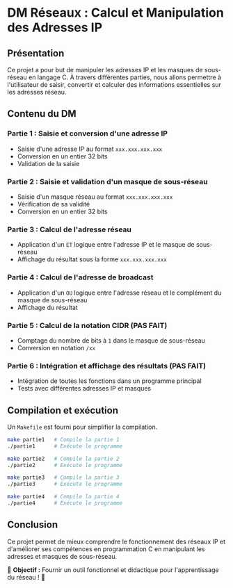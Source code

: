 # DM Réseaux : Calcul et Manipulation des Adresses IP

## Présentation
Ce projet a pour but de manipuler les adresses IP et les masques de sous-réseau en langage C. À travers différentes parties, nous allons permettre à l'utilisateur de saisir, convertir et calculer des informations essentielles sur les adresses réseau.

## Contenu du DM

### Partie 1 : Saisie et conversion d'une adresse IP
- Saisie d'une adresse IP au format `xxx.xxx.xxx.xxx`
- Conversion en un entier 32 bits
- Validation de la saisie

### Partie 2 : Saisie et validation d'un masque de sous-réseau
- Saisie d'un masque réseau au format `xxx.xxx.xxx.xxx`
- Vérification de sa validité
- Conversion en un entier 32 bits

### Partie 3 : Calcul de l'adresse réseau
- Application d'un `ET` logique entre l'adresse IP et le masque de sous-réseau
- Affichage du résultat sous la forme `xxx.xxx.xxx.xxx`

### Partie 4 : Calcul de l'adresse de broadcast
- Application d'un `OU` logique entre l'adresse réseau et le complément du masque de sous-réseau
- Affichage du résultat

### Partie 5 : Calcul de la notation CIDR (PAS FAIT)
- Comptage du nombre de bits à `1` dans le masque de sous-réseau
- Conversion en notation `/xx`

### Partie 6 : Intégration et affichage des résultats (PAS FAIT)
- Intégration de toutes les fonctions dans un programme principal
- Tests avec différentes adresses IP et masques

## Compilation et exécution
Un `Makefile` est fourni pour simplifier la compilation.
```bash
make partie1   # Compile la partie 1
./partie1      # Exécute le programme

make partie2   # Compile la partie 2
./partie2      # Exécute le programme

make partie3   # Compile la partie 3
./partie3      # Exécute le programme

make partie4   # Compile la partie 4
./partie4      # Exécute le programme
```

## Conclusion
Ce projet permet de mieux comprendre le fonctionnement des réseaux IP et d'améliorer ses compétences en programmation C en manipulant les adresses et masques de sous-réseau.

📌 **Objectif :** Fournir un outil fonctionnel et didactique pour l'apprentissage du réseau ! 🚀
